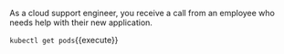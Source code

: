As a cloud support engineer, you receive a call from an employee who needs help
with their new application.

`kubectl get pods`{{execute}}

